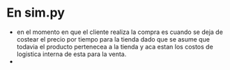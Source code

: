 
# En sim.py

- en el momento en que el cliente realiza la compra es cuando se deja de costear el precio por tiempo para la tienda dado que
se asume que todavia el producto pertenecea a la tienda y aca estan los costos de logistica interna de esta para la venta.
- 